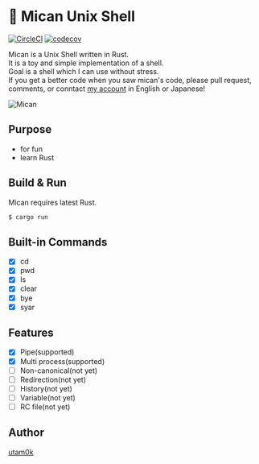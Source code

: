 🍊 Mican Unix Shell
===
[![CircleCI](https://circleci.com/gh/utam0k/mican/tree/master.svg?style=svg)](https://circleci.com/gh/utam0k/mican/tree/master)
[![codecov](https://codecov.io/gh/utam0k/mican/branch/master/graph/badge.svg)](https://codecov.io/gh/utam0k/mican)

Mican is a Unix Shell written in Rust.  
It is a toy and simple implementation of a shell.  
Goal is a shell which I can use without stress.  
If you get a better code when you saw mican's code, please pull request, comments, or conntact [my account](https://twitter.com/utam0k) in English or Japanese!

![Mican](https://raw.githubusercontent.com/utam0k/mican/master/screenshot.gif)

## Purpose
- for fun
- learn Rust

## Build & Run
Mican requires latest Rust.
```sh
$ cargo run
```

## Built-in Commands
- [x] cd
- [x] pwd
- [x] ls
- [x] clear
- [x] bye
- [x] syar

## Features
- [x] Pipe(supported)
- [x] Multi process(supported)
- [ ] Non-canonical(not yet)
- [ ] Redirection(not yet)
- [ ] History(not yet)
- [ ] Variable(not yet)
- [ ] RC file(not yet)

## Author
[utam0k](https://twitter.com/utam0k)
